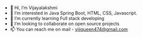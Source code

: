 - 👋 Hi, I’m Vijayalakshmi
- 👀 I’m interested in Java Spring Boot, HTML, CSS, Javascript.
- 🌱 I’m currently learning Full stack developing
- 💞️ I’m looking to collaborate on open source projects
- 📫 You can reach me on mail - vijiqueen474@gmail.com


